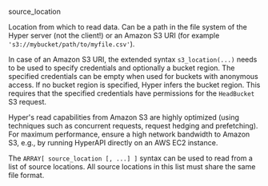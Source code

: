 source_location

Location from which to read data. Can be a path in the file system of
the Hyper server (not the client!) or an Amazon S3 URI (for example
`'s3://mybucket/path/to/myfile.csv'`).

In case of an Amazon S3 URI, the extended syntax `s3_location(...)`
needs to be used to specify credentials and optionally a bucket region.
The specified credentials can be empty when used for buckets with
anonymous access. If no bucket region is specified, Hyper infers the
bucket region. This requires that the specified credentials have
permissions for the `HeadBucket` S3 request.

Hyper\'s read capabilities from Amazon S3 are highly optimized (using
techniques such as concurrent requests, request hedging and
prefetching). For maximum performance, ensure a high network bandwidth
to Amazon S3, e.g., by running HyperAPI directly on an AWS EC2 instance.

The `ARRAY[ source_location [, ...] ]` syntax can be used to read from a
list of source locations. All source locations in this list must share
the same file format.